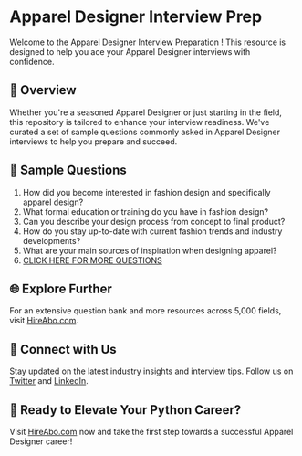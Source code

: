 # Apparel Designer Interview Prep

Welcome to the Apparel Designer Interview Preparation ! This resource is designed to help you ace your Apparel Designer interviews with confidence.

## 🚀 Overview

Whether you're a seasoned Apparel Designer or just starting in the field, this repository is tailored to enhance your interview readiness. We've curated a set of sample questions commonly asked in Apparel Designer interviews to help you prepare and succeed.

## 📝 Sample Questions

1. How did you become interested in fashion design and specifically apparel design?
2. What formal education or training do you have in fashion design?
3. Can you describe your design process from concept to final product?
4. How do you stay up-to-date with current fashion trends and industry developments?
5. What are your main sources of inspiration when designing apparel?
6. [CLICK HERE FOR MORE QUESTIONS](https://hireabo.com/job/6_1_1/Apparel%20Designer)

## 🌐 Explore Further

For an extensive question bank and more resources across 5,000 fields, visit [HireAbo.com](https://www.hireabo.com).

## 📱 Connect with Us

Stay updated on the latest industry insights and interview tips. Follow us on [Twitter](https://twitter.com/hireabo) and [LinkedIn](https://www.linkedin.com/in/hire-abo-3609972a8/).

## 🚀 Ready to Elevate Your Python Career?

Visit [HireAbo.com](https://www.hireabo.com) now and take the first step towards a successful Apparel Designer career!